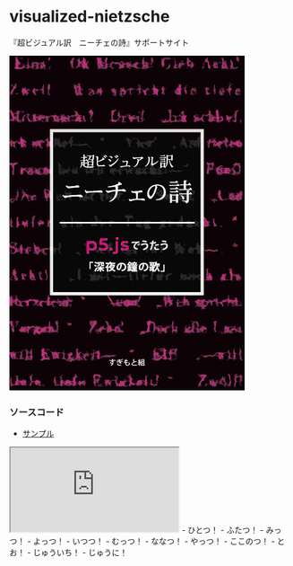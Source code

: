 # visualized-nietzsche
『超ビジュアル訳　ニーチェの詩』サポートサイト

![cover](cover.png)

### ソースコード

- [サンプル](https://editor.p5js.org/sugi2000/sketches/RForLc1Xn)
<iframe src="https://editor.p5js.org/sugi2000/embed/RForLc1Xn"></iframe>
- ひとつ！
- ふたつ！
- みっつ！
- よっつ！
- いつつ！
- むっつ！
- ななつ！
- やっつ！
- ここのつ！
- とお！
- じゅういち！
- じゅうに！
